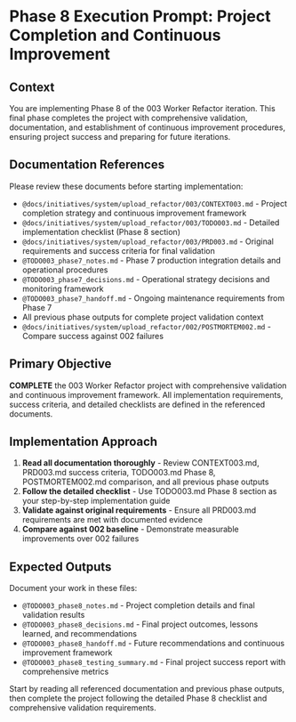 # Phase 8 Execution Prompt: Project Completion and Continuous Improvement

## Context
You are implementing Phase 8 of the 003 Worker Refactor iteration. This final phase completes the project with comprehensive validation, documentation, and establishment of continuous improvement procedures, ensuring project success and preparing for future iterations.

## Documentation References
Please review these documents before starting implementation:
- `@docs/initiatives/system/upload_refactor/003/CONTEXT003.md` - Project completion strategy and continuous improvement framework
- `@docs/initiatives/system/upload_refactor/003/TODO003.md` - Detailed implementation checklist (Phase 8 section)
- `@docs/initiatives/system/upload_refactor/003/PRD003.md` - Original requirements and success criteria for final validation
- `@TODO003_phase7_notes.md` - Phase 7 production integration details and operational procedures
- `@TODO003_phase7_decisions.md` - Operational strategy decisions and monitoring framework
- `@TODO003_phase7_handoff.md` - Ongoing maintenance requirements from Phase 7
- All previous phase outputs for complete project validation context
- `@docs/initiatives/system/upload_refactor/002/POSTMORTEM002.md` - Compare success against 002 failures

## Primary Objective
**COMPLETE** the 003 Worker Refactor project with comprehensive validation and continuous improvement framework. All implementation requirements, success criteria, and detailed checklists are defined in the referenced documents.

## Implementation Approach
1. **Read all documentation thoroughly** - Review CONTEXT003.md, PRD003.md success criteria, TODO003.md Phase 8, POSTMORTEM002.md comparison, and all previous phase outputs
2. **Follow the detailed checklist** - Use TODO003.md Phase 8 section as your step-by-step implementation guide
3. **Validate against original requirements** - Ensure all PRD003.md requirements are met with documented evidence
4. **Compare against 002 baseline** - Demonstrate measurable improvements over 002 failures

## Expected Outputs
Document your work in these files:
- `@TODO003_phase8_notes.md` - Project completion details and final validation results
- `@TODO003_phase8_decisions.md` - Final project outcomes, lessons learned, and recommendations
- `@TODO003_phase8_handoff.md` - Future recommendations and continuous improvement framework
- `@TODO003_phase8_testing_summary.md` - Final project success report with comprehensive metrics


Start by reading all referenced documentation and previous phase outputs, then complete the project following the detailed Phase 8 checklist and comprehensive validation requirements.